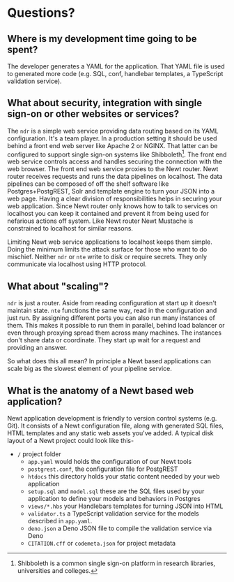
# Questions?

## Where is my development time going to be spent?

The developer generates a YAML for the application. That YAML file is used to generated more code (e.g. SQL, conf, handlebar templates, a TypeScript validation service).

## What about security, integration with single sign-on or other websites or services?

The `ndr` is a simple web service providing data routing based on its YAML configuration. It's a team player. In a production setting it should be used behind a front end web server like Apache 2 or NGINX. That latter can be configured to support single sign-on systems like Shibboleth[^80]. The front end web service controls access and handles securing the connection with the web browser. The front end web service proxies to the Newt router. Newt router receives requests and runs the data pipelines on localhost. The data pipelines can be composed of off the shelf software like Postgres+PostgREST, Solr and template engine to turn your JSON into a web page. Having a clear division of responsibilities helps in securing your web application. Since Newt router only knows how to talk to services on localhost you can keep it contained and prevent it from being used for nefarious actions off system. Like Newt router Newt Mustache is constrained to localhost for similar reasons.

Limiting Newt web service applications to localhost keeps them simple. Doing the minimum limits the attack surface for those who want to do mischief.  Neither `ndr` or `nte` write to disk or require secrets. They only communicate via localhost using HTTP protocol.

[^80]: Shibboleth is a common single sign-on platform in research libraries, universities and colleges.

## What about "scaling"?

`ndr` is just a router. Aside from reading configuration at start up it doesn't maintain state. `nte` functions the same way, read in the configuration and just run. By assigning different ports you can also run many instances of them. This makes it possible to run them in parallel, behind load balancer or even through proxying spread them across many machines. The instances don't share data or coordinate. They start up wait for a request and providing an answer.

So what does this all mean? In principle a Newt based applications can scale big as the slowest element of your pipeline service.

## What is the anatomy of a Newt based web application?

Newt application development is friendly to version control systems (e.g. Git). It consists of a Newt configuration file, along with generated SQL files, HTML templates and any static web assets you've added. A typical disk layout of a Newt project could look like this-

- `/` project folder
  - `app.yaml` would holds the configuration of our Newt tools
  - `postgrest.conf`, the configuration file for PostgREST
  - `htdocs` this directory holds your static content needed by your web application
  - `setup.sql` and `model.sql` these are the SQL files used by your application to define your models and behaviors in Postgres
  - `views/*.hbs` your Handlebars templates for turning JSON into HTML
  - `validator.ts` a TypeScript validation service for the models described in `app.yaml`.
  - `deno.json` a Deno JSON file to compile the validation service via Deno
  - `CITATION.cff` or `codemeta.json` for project metadata
